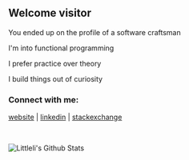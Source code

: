 ## Welcome visitor

You ended up on the profile of a software craftsman

I'm into functional programming

I prefer practice over theory

I build things out of curiosity

### Connect with me:

[website] | [linkedin] | [stackexchange]

<br>

![Littleli's Github Stats](https://github-readme-stats.codestackr.vercel.app/api?username=littleli&show_icons=true&hide_border=false&count_private=true)

[website]: https://ales.rocks
[linkedin]: https://linkedin.com/in/alesnajmann
[stackexchange]: https://stackexchange.com/users/140565/littleli
